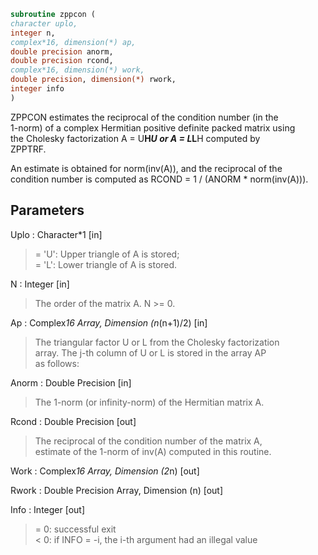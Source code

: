 ```fortran  
subroutine zppcon (  
character uplo,  
integer n,  
complex*16, dimension(*) ap,  
double precision anorm,  
double precision rcond,  
complex*16, dimension(*) work,  
double precision, dimension(*) rwork,  
integer info  
)  
```  
  
ZPPCON estimates the reciprocal of the condition number (in the  
1-norm) of a complex Hermitian positive definite packed matrix using  
the Cholesky factorization A = U**H*U or A = L*L**H computed by  
ZPPTRF.  
  
An estimate is obtained for norm(inv(A)), and the reciprocal of the  
condition number is computed as RCOND = 1 / (ANORM * norm(inv(A))).  
  
## Parameters  
Uplo : Character*1 [in]  
> = 'U':  Upper triangle of A is stored;  
> = 'L':  Lower triangle of A is stored.  
  
N : Integer [in]  
> The order of the matrix A.  N >= 0.  
  
Ap : Complex*16 Array, Dimension (n*(n+1)/2) [in]  
> The triangular factor U or L from the Cholesky factorization  
> array.  The j-th column of U or L is stored in the array AP  
> as follows:  
  
Anorm : Double Precision [in]  
> The 1-norm (or infinity-norm) of the Hermitian matrix A.  
  
Rcond : Double Precision [out]  
> The reciprocal of the condition number of the matrix A,  
> estimate of the 1-norm of inv(A) computed in this routine.  
  
Work : Complex*16 Array, Dimension (2*n) [out]  
  
Rwork : Double Precision Array, Dimension (n) [out]  
  
Info : Integer [out]  
> = 0:  successful exit  
> < 0:  if INFO = -i, the i-th argument had an illegal value  
  
